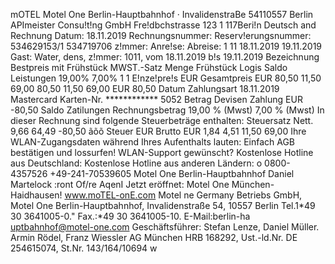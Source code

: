 mOTEL Motel One Berlin-Hauptbahnhof · InvalidenstraBe 54110557 Berlin APImeister Consu!t!ng GmbH Fre!dbchstrasse 123 1 117Beri!n Deutsch and Rechnung Datum: 18.11.2019 Rechnungsnummer: Reserv!erungsnummer: 534629153/1 534719706 z!mmer: Anre!se: Abreise: 1 11 18.11.2019 19.11.2019 Gast: Water, dens, z!mmer: 1011, vom 18.11.2019 b!s 19.11.2019 Bezeichnung Bestpreis mit Frühstück MWST.-Satz Menge Frühstück Logis Saldo Leistungen 19,00% 7,00% 1 1 E!nze!pre!s EUR Gesamtpreis EUR 80,50 11,50 69,00 80,50 11,50 69,00 EUR 80,50 Datum Zahlungsart 18.11.2019 Mastercard Karten-Nr. ************ 5052 Betrag Devisen Zahlung EUR -80,50 Saldo Zatilungen Rechnungsbetrag 19,00 % (Mwst) 7,00 % (Mwst) In dieser Rechnung sind folgende Steuerbeträge enthalten: Steuersatz Nett. 9,66 64,49 -80,50 ãõõ Steuer EUR Brutto EUR 1,84 4,51 11,50 69,00 Ihre WLAN-Zugangsdaten während Ihres Aufenthalts lauten: Einfach AGB bestätigen und lossurfen! WLAN-Support gewünscht? Kostenlose Hotline aus Deutschland: Kostenlose Hotline aus anderen Ländern: o 0800-4357526 +49-241-70539605 Motel One Berlin-Hauptbahnhof Daniel Martelock :ront Of/re AqenI Jetzt eröffnet: Motel One München-Haidhausen! www.moTEL-onE.com Motel ne Germany Betriebs GmbH, Motel One Berlin-Hauptbahnhof, Invalidenstraße 54, 10557 Berlin Tel.1*49 30 3641005-0." Fax.:*49 30 3641005-10. E-Mail:berlin-ha uptbahnhof@motel-one.com Geschäftsführer: Stefan Lenze, Daniel Müller. Armin Rödel, Franz Wiessler AG München HRB 168292, Ust.-ld.Nr. DE 254615074, St.Nr. 143/164/10694 w